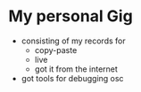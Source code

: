 # My personal Gig
- consisting of my records for 
    - copy-paste
    - live
    - got it from the internet
- got tools for debugging osc
